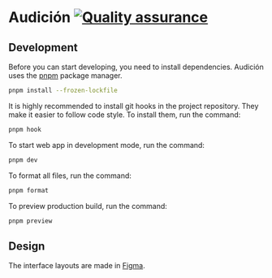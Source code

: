 # Audición [![Quality assurance](https://github.com/Audicion/web-app/actions/workflows/qa.yaml/badge.svg)](https://github.com/Audicion/web-app/actions/workflows/qa.yaml)

## Development

Before you can start developing, you need to install dependencies. Audición uses the [pnpm](https://pnpm.io/) package manager.

```bash
pnpm install --frozen-lockfile
```

It is highly recommended to install git hooks in the project repository. They make it easier to follow code style. To install them, run the command:

```sh
pnpm hook
```

To start web app in development mode, run the command:

```sh
pnpm dev
```

To format all files, run the command:

```sh
pnpm format
```

To preview production build, run the command:

```sh
pnpm preview
```

## Design

The interface layouts are made in [Figma](https://www.figma.com/file/jFzi3jVgHwV8X3utiobkK5/Audici%C3%B3n?type=design&node-id=0%3A1&mode=design&t=BpbhAbFGtjzko2uG-1).
